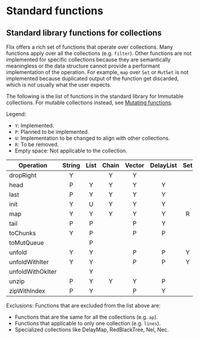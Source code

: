 # Standard functions

## Standard library functions for collections

Flix offers a rich set of functions that operate over collections.
Many functions apply over all the collections (e.g. `filter`).
Other functions are not implemented for specific collections
because they are semantically meaningless or the data structure
cannot provide a performant implementation of the operation.
For example, `map` over `Set` or `MutSet` is not implemented
because duplicated output of the function get discarded, which
is not usually what the user expects.

The following is the list of functions in the standard library
for Immutable collections. For mutable collections instead,
see [Mutating functions](./mutating-functions.md).

Legend:

* `Y`: Implemented.
* `P`: Planned to be implemented.
* `U`: Implementation to be changed to align with other collections.
* `R`: To be removed.
* Empty space: Not applicable to the collection.


| Operation        | String | List | Chain | Vector | DelayList | Set | Map |
|------------------|:------:|:----:|:-----:|:------:|:---------:|:---:|:---:|
| dropRight        |   Y    |      |   Y   |   Y    |           |     |     |
| head             |   P    |  Y   |   Y   |   Y    |     Y     |     |     |
| last             |   P    |  Y   |   Y   |   Y    |     Y     |     |     |
| init             |   Y    |  U   |   Y   |   Y    |     Y     |     |     |
| map              |   Y    |  Y   |   Y   |   Y    |     Y     |  R  |     |
| tail             |   P    |  P   |       |   P    |     Y     |     |     |
| toChunks         |   Y    |  P   |       |   P    |     P     |     |     |
| toMutQueue       |        |  P   |       |        |           |     |     |
| unfold           |   Y    |  Y   |       |   P    |     P     |  Y  |  Y  |
| unfoldWithIter   |   Y    |  Y   |       |   P    |     P     |  Y  |  Y  |
| unfoldWithOkIter |        |  Y   |       |        |           |     |     |
| unzip            |   P    |  Y   |   Y   |   Y    |     P     |     |     |
| zipWithIndex     |   P    |  Y   |       |   P    |     Y     |     |     |


Exclusions: Functions that are excluded from the list above are:

- Functions that are the same for all the collections (e.g. `ap`).
- Functions that applicable to only one collection (e.g. `lines`).
- Specialized collections like DelayMap, RedBlackTree, Nel, Nec.
